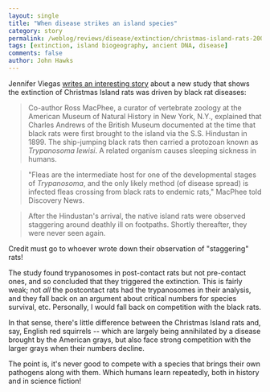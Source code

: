 ```yaml
---
layout: single 
title: "When disease strikes an island species" 
category: story
permalink: /weblog/reviews/disease/extinction/christmas-island-rats-2008.html
tags: [extinction, island biogeography, ancient DNA, disease] 
comments: false 
author: John Hawks 
---
```


Jennifer Viegas <a href="http://www.msnbc.msn.com/id/27556747/">writes an interesting story</a> about a new study that shows the extinction of Christmas Island rats was driven by black rat diseases: 

<blockquote>Co-author Ross MacPhee, a curator of vertebrate zoology at the American Museum of Natural History in New York, N.Y., explained that Charles Andrews of the British Museum documented at the time that black rats were first brought to the island via the S.S. Hindustan in 1899. The ship-jumping black rats then carried a protozoan known as <i>Trypanosoma lewisi</i>. A related organism causes sleeping sickness in humans.</blockquote>

<blockquote>"Fleas are the intermediate host for one of the developmental stages of <i>Trypanosoma</i>, and the only likely method (of disease spread) is infected fleas crossing from black rats to endemic rats," MacPhee told Discovery News.</blockquote>

<blockquote>After the Hindustan's arrival, the native island rats were observed staggering around deathly ill on footpaths. Shortly thereafter, they were never seen again.</blockquote>

Credit must go to whoever wrote down their observation of "staggering" rats! 

The study found trypanosomes in post-contact rats but not pre-contact ones, and so concluded that they triggered the extinction. This is fairly weak; not <i>all</i> the postcontact rats had the trypanosomes in their analysis, and they fall back on an argument about critical numbers for species survival, etc. Personally, I would fall back on competition with the black rats. 

In that sense, there's little difference between the Christmas Island rats and, say, English red squirrels -- which are largely being annihilated by a disease brought by the American grays, but also face strong competition with the larger grays when their numbers decline. 

The point is, it's never good to compete with a species that brings their own pathogens along with them. Which humans learn repeatedly, both in history and in science fiction! 




